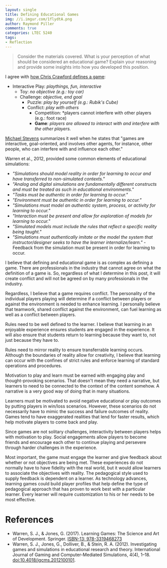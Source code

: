 ```yaml
---
layout: single
title: Defining Educational Games
img: //i.imgur.com/1flydtA.png
author: Raymond Piller
comments: true
categories: LTEC 5240
tags:
- Reflection
---
```

> Consider the materials covered.
> What is your perception of what should be considered an educational game?
> Explain your reasoning and provide some insights into how you developed this position.

I agree with [how Chris Crawford defines a game](https://youtu.be/e5jDspIC4hY?t=138):

- Interactive Play: *playthings, fun, interactive*
  - Toy: *no objective (e.g.: toy car)*
  - Challenge: *objective, end goal*
    - Puzzle: *play by yourself (e.g.: Rubik's Cube)*
    - Conflict: *play with others*
      - Competition: *players cannot interfere with other players (e.g.: foot race)
      - **Game**: *players are allowed to interact with and interfere with the other players.*

[Michael Stevens](https://www.youtube.com/channel/UC6nSFpj9HTCZ5t-N3Rm3-HA) summarizes it well when he states that "games are interactive, goal-oriented, and involves other agents, for instance, other people, who can interfere with and influence each other."

Warren et al., 2012, provided some common elements of educational simulations:

- *"Simulations should model reality in order for learning to occur and have transferred to non-simulated contexts."*
- *"Analog and digital simulations are fundamentally different constructs and must be treated as such in educational environments."*
- *"Tasks must be authentic in order for learning to occur."*
- *"Environment must be authentic in order for learning to occur."*
- *"Simulations must model an authentic system, process, or activity for learning to occur."*
- *"Interaction must be present and allow for exploration of models for learning to occur."*
- *"Simulated models must include the rules that reflect a specific reality being taught."*
- *"Simulations must authentically imitate or the model the system that instructor/designer seeks to have the learner internalize/learn."*
-Feedback from the simulation must be present in order for learning to occur.

I believe that defining and educational game is as complex as defining a game.
There are professionals in the industry that cannot agree on what the definition of a game is.
So, regardless of what I determine in this post, it will create conflict and will not be agreed on by many professionals in the industry.

Regardless, I believe that a game requires conflict.
The personality of the individual players playing will determine if a conflict between players or against the environment is needed to enhance learning.
I personally believe that teamwork, shared conflict against the environment, can fuel learning as well as a conflict between players.

Rules need to be well defined to the learner.
I believe that learning in an enjoyable experience ensures students are engaged in the experience.
It will also ensure that students return to learning because they want to, not just because they have to.

Rules need to mirror reality to ensure transferrable learning occurs.
Although the boundaries of reality allow for creativity, I believe that learning can occur with the confines of strict rules and enforce learning of standard operations and procedures.

Motivation to play and learn must be earned with engaging play and thought-provoking scenarios.
That doesn't mean they need a narrative, but learners to need to be connected to the context of the content somehow.
A narrative is a very good way of doing that in many situations.

Learners must be motivated to avoid negative educational or play outcomes by putting players in win/loss scenarios.
However, these scenarios do not necessarily have to mimic the success and failure outcomes of reality.
Games tend to have exaggerated realities that lend for faster results, which help motivate players to come back and play.

Since games are not solitary challenges, interactivity between players helps with motivation to play.
Social engagements allow players to become friends and encourage each other to continue playing and persevere through harder challenges in the experience.

Most important, the game must engage the learner and give feedback about whether or not objectives are being met.
These experiences do not normally have to have fidelity with the real world, but it would allow learners to associate the objectives with reality.
The pedagogical style used to supply feedback is dependent on a learner.
As technology advances, learning games could build player profiles that help define the type of pedagogical approach that has proven to work best with a particular learner.
Every learner will require customization to his or her needs to be most effective.

# References

- Warren, S. J., & Jones, G. (2017). Learning Games: The Science and Art of Development. Springer. [ISBN-13: 978-3319468273](https://www.amazon.com/Learning-Games-Development-Advances-Game-Based/dp/3319468278)
- Warren, S. J., Jones, G., Dolliver, B., & Stein, R. A. (2012). Investigating games and simulations in educational research and theory. International Journal of Gaming and Computer-Mediated Simulations, 4(4), 1–18. [doi:10.4018/jgcms.2012100101](https://doi.org/10.4018/jgcms.2012100101).